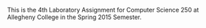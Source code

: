 This is the 4th Laboratory Assignment for Computer Science 250 at Allegheny College in the Spring 2015 Semester.